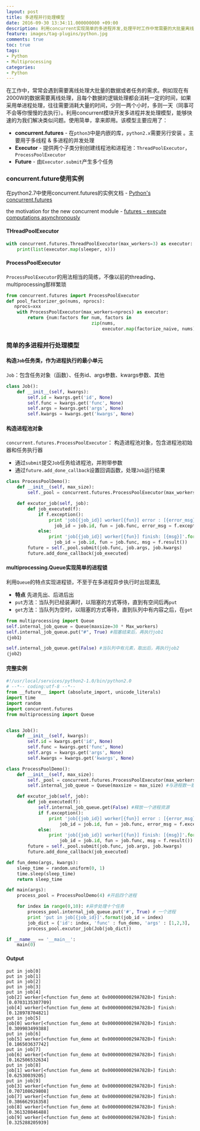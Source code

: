 ```yaml
---
layout: post
title: 多进程并行处理模型
date: 2016-09-30 13:34:11.000000000 +09:00
description: 利用concurrent实现简单的多进程并发,处理平时工作中常需要的大批量离线处理任务
feature: images/tag-plugins/python.jpg
comments: true
toc: true
tags:
- Python
- Multiprocessing
categories:
- Python
---
```




在工作中，常常会遇到需要离线处理大批量的数据或者任务的需求。例如现在有2000W的数据需要离线处理，且每个数据的逻辑处理都会消耗一定的时间，如果采用单进程处理，往往需要消耗大量的时间，少则一两个小时，多则一天（同事可不会等你慢慢的去执行）。利用concurrent模块开发多进程并发处理模型，能够快速的为我们解决类似问题。使用简单，拿来即用。该模型主要应用了：


- **concurrent.futures**  - 在`pthon3`中是内嵌的库，`python2.x`需要另行安装 。主要用于多线程 & 多进程的并发处理
- **Executor** - 提供两个子类分别创建线程池和进程池：`ThreadPoolExecutor`，`ProcessPoolExecutor`
- **Future** -  由`Executor.submit`产生多个任务
<!--more-->



### concurrent.future使用实例 ##

在python2.7中使用concurrent.futures的实例文档  - <a href="http://www.dalkescientific.com/writings/diary/archive/2012/01/19/concurrent.futures.html">Python's concurrent.futures </a>

the motivation for the new concurrent module  - <a href="https://www.python.org/dev/peps/pep-3148/">futures - execute computations asynchronously</a>





#### THreadPoolExecutor ##

``` python
with concurrent.futures.ThreadPoolExecutor(max_workers=3) as executor:
    print(list(executor.map(sleeper, x)))
```



#### ProcessPoolExecutor #####

`ProcessPoolExecutor`的用法相当的简练，不像以前的threading、multiprocessing那样繁琐


``` python
from concurrent.futures import ProcessPoolExecutor
def pool_factorizer_go(nums, nprocs):
   nprocs=xxx
    with ProcessPoolExecutor(max_workers=nprocs) as executor:
        return {num:factors for num, factors in
                                zip(nums,
                                    executor.map(factorize_naive, nums))}
```



### 简单的多进程并行处理模型 ###

#### 构造`Job`任务类，作为进程执行的最小单元 ####
`Job`：包含任务对象（函数）、任务id、args参数、kwargs参数、其他


``` python
class Job():
    def __init__(self, kwargs):
        self.id = kwargs.get('id', None)
        self.func = kwargs.get('func', None)
        self.args = kwargs.get('args', None)
        self.kwargs = kwargs.get('kwargs', None)
```



#### 构造进程池对象 ####

`concurrent.futures.ProcessPoolExecutor`： 构造进程池对象，包含进程池初始器和任务执行器

 - 通过`submit`提交`Job`任务给进程池，并附带参数
 - 通过`future.add_done_callback`设置回调函数，处理`Job`运行结果


``` python
class ProcessPoolDemo():
    def __init__(self, max_size):
        self._pool = concurrent.futures.ProcessPoolExecutor(max_workers=max_size)

    def excutor_job(self, job):
        def job_executed(f):
            if f.exception():
                print 'job[{job_id}] worker[{fun}] error : [{error_msg}]'.format(
                  job_id = job.id, fun = job.func, error_msg = f.exception_info())
            else:
                print 'job[{job_id}] worker[{fun}] finish: [{msg}]'.format(
                  job_id = job.id, fun = job.func, msg = f.result())
        future = self._pool.submit(job.func, job.args, job.kwargs)
        future.add_done_callback(job_executed)
```



#### multiprocessing.Queue实现简单的进程锁 ####

利用`Queue`的特点实现进程锁，不至于在多进程异步执行时出现紊乱

 - **特点** 先进先出、后进后出
 - `put`方法：当队列已经装满时，以阻塞的方式等待，直到有空间后再`put`
 - `get`方法：当队列为空时，以阻塞的方式等待，直到队列中有内容之后，在`get`

``` python
from multiprocessing import Queue
self.internal_job_queue = Queue(maxsize=30 * Max_workers)
self.internal_job_queue.put("#", True) #阻塞结束后，再执行job1
｛job1｝

self.internal_job_queue.get(False) #当队列中有元素，取出后，再执行job2
｛job2｝
```


#### 完整实例 ####

``` python
#!/usr/local/services/python2-1.0/bin/python2.0
# --*-- coding:utf-8 --*--
from __future__ import (absolute_import, unicode_literals)
import time
import random
import concurrent.futures
from multiprocessing import Queue


class Job():
    def __init__(self, kwargs):
        self.id = kwargs.get('id', None)
        self.func = kwargs.get('func', None)
        self.args = kwargs.get('args', None)
        self.kwargs = kwargs.get('kwargs', None)

class ProcessPoolDemo():
    def __init__(self, max_size):
        self._pool = concurrent.futures.ProcessPoolExecutor(max_workers=max_size)
        self.internal_job_queue = Queue(maxsize = max_size) #与进程数一致

    def excutor_job(self, job):
        def job_executed(f):
            self.internal_job_queue.get(False) #释放一个进程资源
            if f.exception():
                print 'job[{job_id}] worker[{fun}] error : [{error_msg}]'.format(
                    job_id = job.id, fun = job.func, error_msg = f.exception_info())
            else:
                print 'job[{job_id}] worker[{fun}] finish: [{msg}]'.format(
                    job_id = job.id, fun = job.func, msg = f.result())
        future = self._pool.submit(job.func, job.args, job.kwargs)
        future.add_done_callback(job_executed)

def fun_demo(args, kwargs):
    sleep_time = random.uniform(0, 1)
    time.sleep(sleep_time)
    return sleep_time

def main(args):
    process_pool = ProcessPoolDemo(4) #开启四个进程

    for index in range(0,10): #异步处理十个任务
        process_pool.internal_job_queue.put('#', True) # 一个进程
        print 'put in job[{job_id}]'.format(job_id = index)
        job_dict = {'id': index, 'func' : fun_demo, 'args' : [1,2,3], 'kwargs' : {'name' : 'bear', 'age': 26}}
        process_pool.excutor_job(Job(job_dict))

if __name__ == '__main__':
    main(0)
```

#### Output
```
put in job[0]
put in job[1]
put in job[2]
put in job[3]
put in job[4]
job[2] worker[<function fun_demo at 0x00000000029A7828>] finish: [0.0703135307709]
job[4] worker[<function fun_demo at 0x00000000029A7828>] finish: [0.128978704821]
put in job[5]
job[0] worker[<function fun_demo at 0x00000000029A7828>] finish: [0.309983499388]
put in job[6]
job[5] worker[<function fun_demo at 0x00000000029A7828>] finish: [0.186503637742]
put in job[7]
job[6] worker[<function fun_demo at 0x00000000029A7828>] finish: [0.162506532634]
put in job[8]
job[1] worker[<function fun_demo at 0x00000000029A7828>] finish: [0.62530039205]
put in job[9]
job[3] worker[<function fun_demo at 0x00000000029A7828>] finish: [0.707108629808]
job[7] worker[<function fun_demo at 0x00000000029A7828>] finish: [0.386662916358]
job[8] worker[<function fun_demo at 0x00000000029A7828>] finish: [0.361320846488]
job[9] worker[<function fun_demo at 0x00000000029A7828>] finish: [0.325288205939]
```
